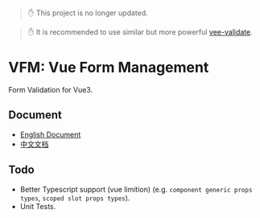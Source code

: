 > :hand: This project is no longer updated.

> :hand: It is recommended to use similar but more powerful [vee-validate](https://github.com/logaretm/vee-validate).

# VFM: Vue Form Management

Form Validation for Vue3.

## Document

- [English Document](https://ccqgithub.github.io/vfm)
- [中文文档](https://ccqgithub.github.io/vfm/zh)

## Todo

- Better Typescript support (vue limition) (e.g. `component generic props types`, `scoped slot props types`).
- Unit Tests.
  
  
